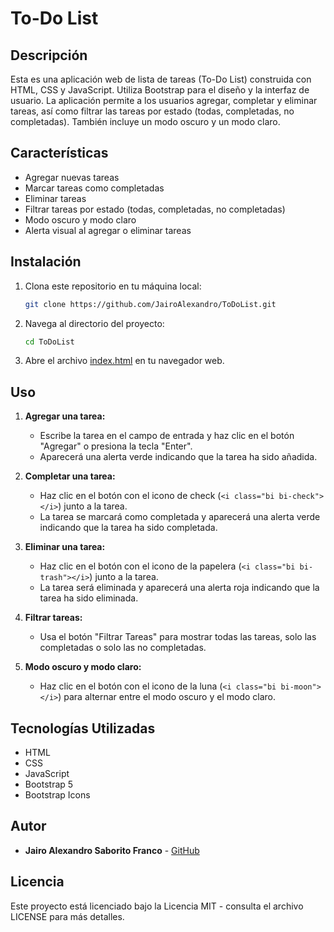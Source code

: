 # To-Do List

## Descripción

Esta es una aplicación web de lista de tareas (To-Do List) construida con HTML, CSS y JavaScript. Utiliza Bootstrap para el diseño y la interfaz de usuario. La aplicación permite a los usuarios agregar, completar y eliminar tareas, así como filtrar las tareas por estado (todas, completadas, no completadas). También incluye un modo oscuro y un modo claro.

## Características

- Agregar nuevas tareas
- Marcar tareas como completadas
- Eliminar tareas
- Filtrar tareas por estado (todas, completadas, no completadas)
- Modo oscuro y modo claro
- Alerta visual al agregar o eliminar tareas

## Instalación

1. Clona este repositorio en tu máquina local:

    ```sh
    git clone https://github.com/JairoAlexandro/ToDoList.git
    ```

2. Navega al directorio del proyecto:

    ```sh
    cd ToDoList
    ```

3. Abre el archivo [index.html](http://_vscodecontentref_/1) en tu navegador web.

## Uso

1. **Agregar una tarea:**
   - Escribe la tarea en el campo de entrada y haz clic en el botón "Agregar" o presiona la tecla "Enter".
   - Aparecerá una alerta verde indicando que la tarea ha sido añadida.

2. **Completar una tarea:**
   - Haz clic en el botón con el icono de check (`<i class="bi bi-check"></i>`) junto a la tarea.
   - La tarea se marcará como completada y aparecerá una alerta verde indicando que la tarea ha sido completada.

3. **Eliminar una tarea:**
   - Haz clic en el botón con el icono de la papelera (`<i class="bi bi-trash"></i>`) junto a la tarea.
   - La tarea será eliminada y aparecerá una alerta roja indicando que la tarea ha sido eliminada.

4. **Filtrar tareas:**
   - Usa el botón "Filtrar Tareas" para mostrar todas las tareas, solo las completadas o solo las no completadas.

5. **Modo oscuro y modo claro:**
   - Haz clic en el botón con el icono de la luna (`<i class="bi bi-moon"></i>`) para alternar entre el modo oscuro y el modo claro.

## Tecnologías Utilizadas

- HTML
- CSS
- JavaScript
- Bootstrap 5
- Bootstrap Icons

## Autor

- **Jairo Alexandro Saborito Franco** - [GitHub](https://github.com/JairoAlexandro)

## Licencia

Este proyecto está licenciado bajo la Licencia MIT - consulta el archivo LICENSE para más detalles.